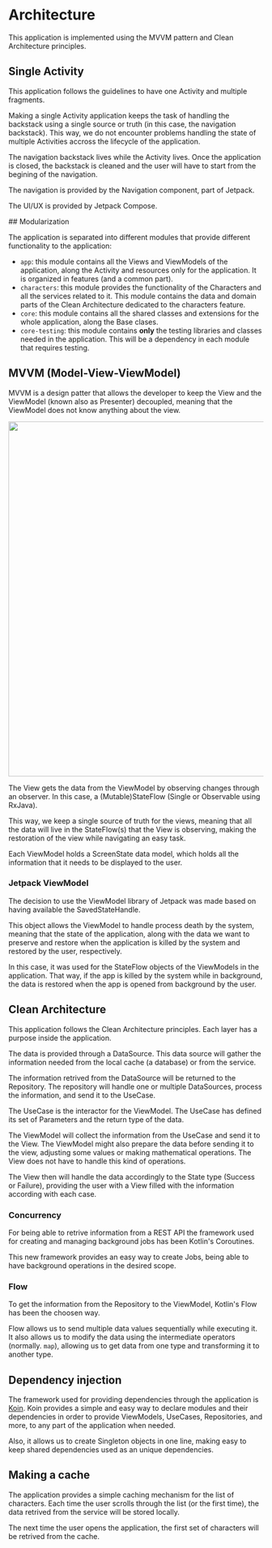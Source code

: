 # Architecture

This application is implemented using the MVVM pattern and Clean Architecture
principles.

## Single Activity

This application follows the guidelines to have one Activity and multiple
fragments.

Making a single Activity application keeps the task of handling the backstack
using a single source or truth (in this case, the navigation backstack). This
way, we do not encounter problems handling the state of multiple Activities
accross the lifecycle of the application.

The navigation backstack lives while the Activity lives. Once the application
is closed, the backstack is cleaned and the user will have to start from the
begining of the navigation.

The navigation is provided by the Navigation component, part of Jetpack.

The UI/UX is provided by Jetpack Compose.

## Modularization

The application is separated into different modules that provide different
functionality to the application:

- `app`: this module contains all the Views and ViewModels of the application,
  along the Activity and resources only for the application. It is organized in
  features (and a common part).
- `characters`: this module provides the functionality of the Characters and
  all the services related to it. This module contains the data and domain
  parts of the Clean Architecture dedicated to the characters feature.
- `core`: this module contains all the shared classes and extensions for the
  whole application, along the Base clases.
- `core-testing`: this module contains **only** the testing libraries and
  classes needed in the application. This will be a dependency in each module
  that requires testing.

## MVVM (Model-View-ViewModel)

MVVM is a design patter that allows the developer to keep the View and the
ViewModel (known also as Presenter) decoupled, meaning that the ViewModel does
not know anything about the view.

<p align="center">
	<img
	src="https://developer.android.com/topic/libraries/architecture/images/final-architecture.png"
	width="700"/>
</p>

The View gets the data from the ViewModel by observing changes through an
observer. In this case, a (Mutable)StateFlow (Single or Observable using
RxJava).

This way, we keep a single source of truth for the views, meaning that all the
data will live in the StateFlow(s) that the View is observing, making the
restoration of the view while navigating an easy task.

Each ViewModel holds a ScreenState data model, which holds all the information
that it needs to be displayed to the user.

### Jetpack ViewModel

The decision to use the ViewModel library of Jetpack was made based on having
available the SavedStateHandle.

This object allows the ViewModel to handle process death by the system, meaning
that the state of the application, along with the data we want to preserve and
restore when the application is killed by the system and restored by the user,
respectively.

In this case, it was used for the StateFlow objects of the ViewModels in the
application. That way, if the app is killed by the system while in background,
the data is restored when the app is opened from background by the user.

## Clean Architecture

This application follows the Clean Architecture principles. Each layer has a
purpose inside the application.

The data is provided through a DataSource. This data source will gather the
information needed from the local cache (a database) or from the service.

The information retrived from the DataSource will be returned to the Repository.
The repository will handle one or multiple DataSources, process the information,
and send it to the UseCase.

The UseCase is the interactor for the ViewModel. The UseCase has defined its set
of Parameters and the return type of the data.

The ViewModel will collect the information from the UseCase and send it to the
View. The ViewModel might also prepare the data before sending it to the view,
adjusting some values or making mathematical operations. The View does not have
to handle this kind of operations.

The View then will handle the data accordingly to the State type (Success or
Failure), providing the user with a View filled with the information according
with each case.

### Concurrency

For being able to retrive information from a REST API the framework used for
creating and managing background jobs has been Kotlin's Coroutines.

This new framework provides an easy way to create Jobs, being able to have
background operations in the desired scope.

### Flow

To get the information from the Repository to the ViewModel, Kotlin's Flow has
been the choosen way.

Flow allows us to send multiple data values sequentially while executing it. It
also allows us to modify the data using the intermediate operators (normally.
`map`), allowing us to get data from one type and transforming it to another
type.

## Dependency injection

The framework used for providing dependencies through the application is
[Koin](koin). Koin provides a simple and easy way to declare modules and their
dependencies in order to provide ViewModels, UseCases, Repositories, and more,
to any part of the application when needed.

Also, it allows us to create Singleton objects in one line, making easy to keep
shared dependencies used as an unique dependencies.

## Making a cache

The application provides a simple caching mechanism for the list of characters.
Each time the user scrolls through the list (or the first time), the data
retrived from the service will be stored locally.

The next time the user opens the application, the first set of characters will
be retrived from the cache.
